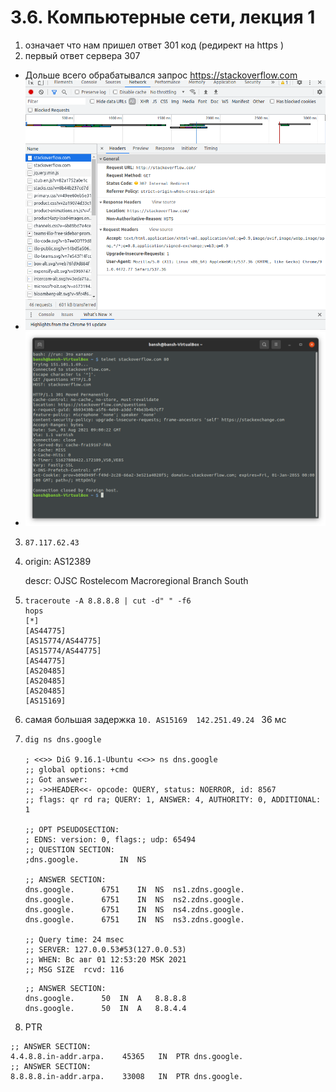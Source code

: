 # 3.6. Компьютерные сети, лекция 1
1. означает что нам пришел ответ 301 код (редирект на  https )
2. первый ответ сервера 307
* Дольше всего обрабатывался запрос https://stackoverflow.com
* ![1](3.6.Компьютерные_сети,_лекция_1/screenshot/1.png)
* ![2](3.6.Компьютерные_сети,_лекция_1/screenshot/2.png)

3. `87.117.62.43`
4. origin:         AS12389

    descr:          OJSC Rostelecom Macroregional Branch South
5. ````shell
   traceroute -A 8.8.8.8 | cut -d" " -f6
   hops
   [*]
   [AS44775]
   [AS15774/AS44775]
   [AS15774/AS44775]
   [AS44775]
   [AS20485]
   [AS20485]
   [AS20485]
   [AS15169]
   ````
6. самая большая задержка 
```10. AS15169  142.251.49.24 ``` 36 мс
7. ```shell
   dig ns dns.google
   
   ; <<>> DiG 9.16.1-Ubuntu <<>> ns dns.google
   ;; global options: +cmd
   ;; Got answer:
   ;; ->>HEADER<<- opcode: QUERY, status: NOERROR, id: 8567
   ;; flags: qr rd ra; QUERY: 1, ANSWER: 4, AUTHORITY: 0, ADDITIONAL: 1
   
   ;; OPT PSEUDOSECTION:
   ; EDNS: version: 0, flags:; udp: 65494
   ;; QUESTION SECTION:
   ;dns.google.			IN	NS
   
   ;; ANSWER SECTION:
   dns.google.		6751	IN	NS	ns1.zdns.google.
   dns.google.		6751	IN	NS	ns2.zdns.google.
   dns.google.		6751	IN	NS	ns4.zdns.google.
   dns.google.		6751	IN	NS	ns3.zdns.google.
   
   ;; Query time: 24 msec
   ;; SERVER: 127.0.0.53#53(127.0.0.53)
   ;; WHEN: Вс авг 01 12:53:20 MSK 2021
   ;; MSG SIZE  rcvd: 116
   
   ```
   
   ```shell
   ;; ANSWER SECTION:
   dns.google.		50	IN	A	8.8.8.8
   dns.google.		50	IN	A	8.8.4.4
   
   ```
 8.  PTR
   ```shell
   ;; ANSWER SECTION:
   4.4.8.8.in-addr.arpa.	45365	IN	PTR	dns.google.
   ;; ANSWER SECTION:
   8.8.8.8.in-addr.arpa.	33008	IN	PTR	dns.google.
   ```